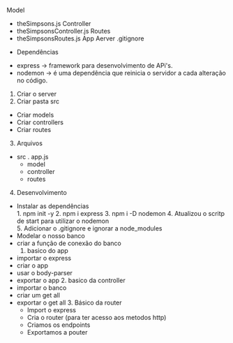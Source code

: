Model
  - theSimpsons.js
Controller
  - theSimpsonsController.js
Routes
  - theSimpsonsRoutes.js
App
Aerver
.gitignore


 * Dependências
  - express -> framework para desenvolvimento de APi's.
  - nodemon -> é uma dependência que reinicia o servidor a cada alteração no código.

  1. Criar o server
  2. Criar pasta src
   - Criar models
   - Criar controllers
   - Criar routes
  3. Arquivos
   - src
    . app.js
        - model
        - controller
        - routes
  4. Desenvolvimento
   - Instalar as dependências  
    1. npm init -y
    2. npm i express
    3. npm i -D nodemon
    4. Atualizou o scritp de start para utilizar o nodemon  
    5. Adicionar o .gitignore e ignorar a node_modules
   - Modelar o nosso banco
   - criar a função de conexão do banco
      1. basico do app
   - importar o express
   - criar o app
   - usar o body-parser
   - exportar o app
      2. basico da controller
   - importar o banco
   - criar um get all
   - exportar o get all
      3. Básico da router
      - Import o express
      - Cria o router (para ter acesso aos metodos http)
      - Criamos os endpoints
      - Exportamos a pouter
 